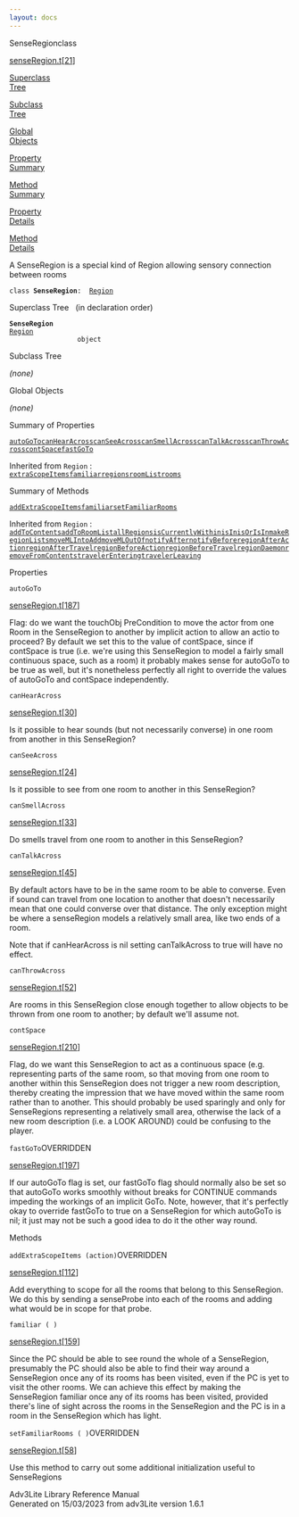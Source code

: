 ```yaml
---
layout: docs
---
```

<span class="title">SenseRegion</span><span class="type">class</span>

[senseRegion.t](../file/senseRegion.t.html)\[[21](../source/senseRegion.t.html#21)\]

[Superclass  
Tree](#_SuperClassTree_)

[Subclass  
Tree](#_SubClassTree_)

[Global  
Objects](#_ObjectSummary_)

[Property  
Summary](#_PropSummary_)

[Method  
Summary](#_MethodSummary_)

[Property  
Details](#_Properties_)

[Method  
Details](#_Methods_)

<div class="fdesc">

A SenseRegion is a special kind of Region allowing sensory connection
between rooms

`class `**`SenseRegion`**` :   `[`Region`](../object/Region.html)

</div>

<span id="_SuperClassTree_"></span>

<div class="mjhd">

<span class="hdln">Superclass Tree</span>   (in declaration order)

</div>

**`SenseRegion`**  
[`Region`](../object/Region.html)  
`                 object`  
<span id="_SubClassTree_"></span>

<div class="mjhd">

<span class="hdln">Subclass Tree</span>  

</div>

*(none)* <span id="_ObjectSummary_"></span>

<div class="mjhd">

<span class="hdln">Global Objects</span>  

</div>

*(none)* <span id="_PropSummary_"></span>

<div class="mjhd">

<span class="hdln">Summary of Properties</span>  

</div>

[`autoGoTo`](#autoGoTo)[`canHearAcross`](#canHearAcross)[`canSeeAcross`](#canSeeAcross)[`canSmellAcross`](#canSmellAcross)[`canTalkAcross`](#canTalkAcross)[`canThrowAcross`](#canThrowAcross)[`contSpace`](#contSpace)[`fastGoTo`](#fastGoTo)

Inherited from `Region` :  
[`extraScopeItems`](../object/Region.html#extraScopeItems)[`familiar`](../object/Region.html#familiar)[`regions`](../object/Region.html#regions)[`roomList`](../object/Region.html#roomList)[`rooms`](../object/Region.html#rooms)

<span id="_MethodSummary_"></span>

<div class="mjhd">

<span class="hdln">Summary of Methods</span>  

</div>

[`addExtraScopeItems`](#addExtraScopeItems)[`familiar`](#familiar)[`setFamiliarRooms`](#setFamiliarRooms)

Inherited from `Region` :  
[`addToContents`](../object/Region.html#addToContents)[`addToRoomList`](../object/Region.html#addToRoomList)[`allRegions`](../object/Region.html#allRegions)[`isCurrentlyWithin`](../object/Region.html#isCurrentlyWithin)[`isIn`](../object/Region.html#isIn)[`isOrIsIn`](../object/Region.html#isOrIsIn)[`makeRegionLists`](../object/Region.html#makeRegionLists)[`moveMLIntoAdd`](../object/Region.html#moveMLIntoAdd)[`moveMLOutOf`](../object/Region.html#moveMLOutOf)[`notifyAfter`](../object/Region.html#notifyAfter)[`notifyBefore`](../object/Region.html#notifyBefore)[`regionAfterAction`](../object/Region.html#regionAfterAction)[`regionAfterTravel`](../object/Region.html#regionAfterTravel)[`regionBeforeAction`](../object/Region.html#regionBeforeAction)[`regionBeforeTravel`](../object/Region.html#regionBeforeTravel)[`regionDaemon`](../object/Region.html#regionDaemon)[`removeFromContents`](../object/Region.html#removeFromContents)[`travelerEntering`](../object/Region.html#travelerEntering)[`travelerLeaving`](../object/Region.html#travelerLeaving)

<span id="_Properties_"></span>

<div class="mjhd">

<span class="hdln">Properties</span>  

</div>

<span id="autoGoTo"></span>

`autoGoTo`

[senseRegion.t](../file/senseRegion.t.html)\[[187](../source/senseRegion.t.html#187)\]

<div class="desc">

Flag: do we want the touchObj PreCondition to move the actor from one
Room in the SenseRegion to another by implicit action to allow an actio
to proceed? By default we set this to the value of contSpace, since if
contSpace is true (i.e. we're using this SenseRegion to model a fairly
small continuous space, such as a room) it probably makes sense for
autoGoTo to be true as well, but it's nonetheless perfectly all right to
override the values of autoGoTo and contSpace independently.

</div>

<span id="canHearAcross"></span>

`canHearAcross`

[senseRegion.t](../file/senseRegion.t.html)\[[30](../source/senseRegion.t.html#30)\]

<div class="desc">

Is it possible to hear sounds (but not necessarily converse) in one room
from another in this SenseRegion?

</div>

<span id="canSeeAcross"></span>

`canSeeAcross`

[senseRegion.t](../file/senseRegion.t.html)\[[24](../source/senseRegion.t.html#24)\]

<div class="desc">

Is it possible to see from one room to another in this SenseRegion?

</div>

<span id="canSmellAcross"></span>

`canSmellAcross`

[senseRegion.t](../file/senseRegion.t.html)\[[33](../source/senseRegion.t.html#33)\]

<div class="desc">

Do smells travel from one room to another in this SenseRegion?

</div>

<span id="canTalkAcross"></span>

`canTalkAcross`

[senseRegion.t](../file/senseRegion.t.html)\[[45](../source/senseRegion.t.html#45)\]

<div class="desc">

By default actors have to be in the same room to be able to converse.
Even if sound can travel from one location to another that doesn't
necessarily mean that one could converse over that distance. The only
exception might be where a senseRegion models a relatively small area,
like two ends of a room.

Note that if canHearAcross is nil setting canTalkAcross to true will
have no effect.

</div>

<span id="canThrowAcross"></span>

`canThrowAcross`

[senseRegion.t](../file/senseRegion.t.html)\[[52](../source/senseRegion.t.html#52)\]

<div class="desc">

Are rooms in this SenseRegion close enough together to allow objects to
be thrown from one room to another; by default we'll assume not.

</div>

<span id="contSpace"></span>

`contSpace`

[senseRegion.t](../file/senseRegion.t.html)\[[210](../source/senseRegion.t.html#210)\]

<div class="desc">

Flag, do we want this SenseRegion to act as a continuous space (e.g.
representing parts of the same room, so that moving from one room to
another within this SenseRegion does not trigger a new room description,
thereby creating the impression that we have moved within the same room
rather than to another. This should probably be used sparingly and only
for SenseRegions representing a relatively small area, otherwise the
lack of a new room description (i.e. a LOOK AROUND) could be confusing
to the player.

</div>

<span id="fastGoTo"></span>

`fastGoTo`<span class="rem">OVERRIDDEN</span>

[senseRegion.t](../file/senseRegion.t.html)\[[197](../source/senseRegion.t.html#197)\]

<div class="desc">

If our autoGoTo flag is set, our fastGoTo flag should normally also be
set so that autoGoTo works smoothly without breaks for CONTINUE commands
impeding the workings of an implicit GoTo. Note, however, that it's
perfectly okay to override fastGoTo to true on a SenseRegion for which
autoGoTo is nil; it just may not be such a good idea to do it the other
way round.

</div>

<span id="_Methods_"></span>

<div class="mjhd">

<span class="hdln">Methods</span>  

</div>

<span id="addExtraScopeItems"></span>

`addExtraScopeItems (action)`<span class="rem">OVERRIDDEN</span>

[senseRegion.t](../file/senseRegion.t.html)\[[112](../source/senseRegion.t.html#112)\]

<div class="desc">

Add everything to scope for all the rooms that belong to this
SenseRegion. We do this by sending a senseProbe into each of the rooms
and adding what would be in scope for that probe.

</div>

<span id="familiar"></span>

`familiar ( )`

[senseRegion.t](../file/senseRegion.t.html)\[[159](../source/senseRegion.t.html#159)\]

<div class="desc">

Since the PC should be able to see round the whole of a SenseRegion,
presumably the PC should also be able to find their way around a
SenseRegion once any of its rooms has been visited, even if the PC is
yet to visit the other rooms. We can achieve this effect by making the
SenseRegion familiar once any of its rooms has been visited, provided
there's line of sight across the rooms in the SenseRegion and the PC is
in a room in the SenseRegion which has light.

</div>

<span id="setFamiliarRooms"></span>

`setFamiliarRooms ( )`<span class="rem">OVERRIDDEN</span>

[senseRegion.t](../file/senseRegion.t.html)\[[58](../source/senseRegion.t.html#58)\]

<div class="desc">

Use this method to carry out some additional initialization useful to
SenseRegions

</div>

<div class="ftr">

Adv3Lite Library Reference Manual  
Generated on 15/03/2023 from adv3Lite version 1.6.1

</div>
